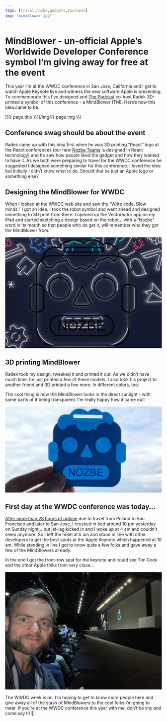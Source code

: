 ```yaml
---
tags: [travel,nozbe,gadgets,business]
img: "mindblower.jpg"
---
```


# MindBlower - un-official Apple’s Worldwide Developer Conference symbol I’m giving away for free at the event

This year I’m at the WWDC conference in San Jose, California and I get to watch Apple Keynote live and witness the new software Apple is presenting. To commemorate this I’ve designed and [The Podcast](/podcast) co-host Radek 3D-printed a symbol of this conference - a MindBlower (TM). Here’s how this idea came to be.

<!--More-->

![{{ page.title }}](/img/{{ page.img }})

## Conference swag should be about the event

Radek came up with this idea first when he was 3D printing “React” logo at the React conferences (our new [Nozbe Teams](https://michael.gratis/nozbe) is designed in React technology) and he saw how people liked the gadget and how they wanted to have it. As we both were preparing to travel for the WWDC conference he suggested I designed something similar for this conference. I loved the idea but initially I didn’t know what to do. Should that be just an Apple logo or something else?

## Designing the MindBlower for WWDC

When I looked at the WWDC web site and saw the “Write code. Blow minds.” I got an idea. I took the robot symbol and went ahead and designed something to 3D print from there. I opened up the Vectornator app on my iPad and started sketching a design based on the robot... with a “Nozbe” word in its mouth so that people who do get it, will remember who they got the MindBlower from.

![MindBlower - un-official Apple’s Worldwide Developer Conference symbol I’m giving away for free at the event 2](/img/mindblower-2.jpg)

## 3D printing MindBlower

Radek took my design, tweaked it and printed it out. As we didn’t have much time, he just printed a few of these models. I also took his project to another friend and 3D printed a few more. In different colors, too.

The cool thing is how the MindBlower looks in the direct sunlight - with some parts of it being transparent. I’m really happy how it came out:

![MindBlower - un-official Apple’s Worldwide Developer Conference symbol I’m giving away for free at the event 3](/img/mindblower-3.jpg)

## First day at the WWDC conference was today...

[After more than 28 hours of uptime](https://www.instagram.com/p/ByO-HhSnt_0/?igshid=1uqkgnknd590s) due to travel from Poland to San Francisco and later to San Jose, I crushed in bed around 10 pm yesterday on Sunday night... but jet-lag kicked in and I woke up at 4 am and couldn’t sleep anymore. So I left the hotel at 5 am and stood in line with other developers to get the best spots at the Apple Keynote which happened at 10 am. While standing in line I got to know quite a few folks and gave away a few of the MindBlowers already.

In the end I got the front-row seat for the keynote and could see Tim Cook and the other Apple folks from very close...

![MindBlower - un-official Apple’s Worldwide Developer Conference symbol I’m giving away for free at the event 4](/img/mindblower-4.jpg)

The WWDC week is on. I’m hoping to get to know more people here and give away all of the stash of MindBlowers to the cool folks I’m going to meet. If you’re at the WWDC conference this year with me, don’t be shy and come say hi 👋 

[n]: https://michael.gratis/nozbe
[p]: /podcast